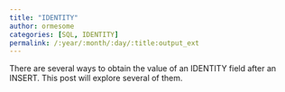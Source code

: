 ```yaml
---
title: "IDENTITY"
author: ormesome
categories: [SQL, IDENTITY]
permalink: /:year/:month/:day/:title:output_ext
---
```


There are several ways to obtain the value of an IDENTITY field after an INSERT. This post will explore several of them.
